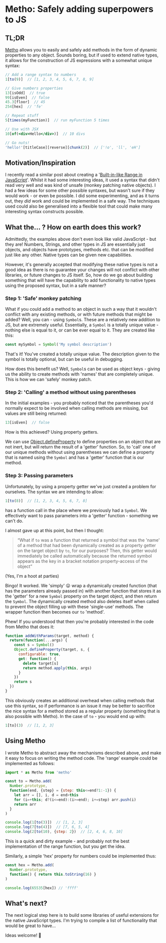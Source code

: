 # Metho: Safely adding superpowers to JS

## TL;DR
[Metho](https://github.com/jonrandy/metho) allows you to easily and safely add methods in the form of dynamic properties to any object. Sounds boring, but if used to extend native types, it allows for the construction of JS expressions with a somewhat unique syntax:
```jsx
// Add a range syntax to numbers
1[to(9)]  // [1, 2, 3, 4, 5, 6, 7, 8, 9]

// Give numbers properties
13[isOdd]  // true
99[isEven]  // false
45.3[floor]  // 45
254[hex]  // 'fe'

// Repeat stuff
5[times(myFunction)]  // run myFunction 5 times

// Use with JSX
10[of(<div>Hello</div>)]  // 10 divs

// Go nuts!
'hello!'[titleCase][reverse][chunk(2)]  // ['!o', 'll', 'eH']
```


## Motivation/Inspiration

I recently read a similar post about creating a '[Built-in-like Range in JavaScript](https://dev.to/didof/built-in-like-range-in-javascript-4ckj)'. Whilst it had some interesting ideas, it used a syntax that didn't read very well and was kind of unsafe (monkey patching native objects). I had a few ideas for some other possible syntaxes, but wasn't sure if they would work - or even be possible. I did some experimenting, and as it turns out, they *did* work and could be implemented in a safe way. The techniques used could also be generalised into a flexible tool that could make many interesting syntax constructs possible.

## What the... ? How on earth does this work?

Admittedly, the examples above don't even look like valid JavaScript - but they are! Numbers, Strings, and other types in JS are essentially just objects, and objects have prototypes, methods etc. that can be modified just like any other. Native types can be given new capabilities.

However, it's generally accepted that modifying these native types is not a good idea as there is no guarantee your changes will not conflict with other libraries, or future changes to JS itself. So, how do we go about building something that will have the capability to add functionality to native types using the proposed syntax, but in a safe manner?

### Step 1: 'Safe' monkey patching

What if you could add a method to an object in such a way that it wouldn't conflict with any existing methods, or with future methods that might be added? Well, you can - using `Symbol`s. These are a relatively new addition to JS, but are extremely useful. Essentially, a `Symbol` is a totally unique value - nothing else is equal to it, or can be ever equal to it. They are created like this:
```js
const mySymbol = Symbol('My symbol description')
```
That's it! You've created a totally unique value. The description given to the symbol is totally optional, but can be useful in debugging.

How does this benefit us? Well, `Symbol`s can be used as object keys - giving us the ability to create methods with 'names' that are completely unique. This is how we can 'safely' monkey patch.

### Step 2: 'Calling' a method without using parentheses

In the initial examples - you probably noticed that the parentheses you'd normally expect to be involved when calling methods are missing, but values are still being returned:
```js
13[isEven]  // false
```
How is this achieved? Using property getters.

We can use [Object.defineProperty](https://developer.mozilla.org/en-US/docs/Web/JavaScript/Reference/Global_Objects/Object/defineProperty) to define properties on an object that are not inert, but will return the result of a 'getter' function. So, to 'call' one of our unique methods without using parentheses we can define a property that is named using the `Symbol` and has a 'getter'  function that is our method.

### Step 3: Passing parameters

Unfortunately, by using a property getter we've just created a problem for ourselves. The syntax we are intending to allow:
```js
1[to(8)]  // [1, 2, 3, 4, 5, 6, 7, 8]
```
has a function call in the place where we previously had a `Symbol`. We effectively want to pass parameters into a 'getter' function - something we can't do.

I almost gave up at this point, but then I thought:
> “What if `to` was a function that returned a symbol that was the 'name' of a method that had been dynamically created as  a property getter on the target object by `to`, for our purposes? Then, this getter would immediately be called automatically because the returned symbol appears as the key in a bracket notation property-access of the object”

(Yes, I'm a hoot at parties)

Bingo! It worked. We 'simply' 😛 wrap a dynamically created function (that has the parameters already passed in) with another function that stores it as the 'getter' for a new `Symbol` property on the target object, and then return the `Symbol`. The dynamically created method also deletes itself when called to prevent the object filling up with these 'single-use' methods. The wrapper function then becomes our `to` 'method'.

Phew! If you understood that then you're probably interested in the code from Metho that does it:
```js
function addWithParams(target, method) {
  return(function(...args) {
    const s = Symbol()
    Object.defineProperty(target, s, {
      configurable: true,
      get: function() {
        delete target[s]
        return method.apply(this, args)
      }
    })
    return s
  })
}
```
This obviously creates an additional overhead when calling methods that use this syntax, so if performance is an issue it may be better to sacrifice the nice syntax for a method stored as a regular property (something that is also possible with Metho). In the case of `to` - you would end up with:
```js
1[to](3)  // [1, 2, 3]
```

## Using Metho
I wrote Metho to abstract away the mechanisms described above, and make it easy to focus on writing the method code. The 'range' example could be implemented as follows:
```js
import * as Metho from 'metho'

const to = Metho.add(
  Number.prototype,
  function(end, {step} = {step: this<=end?1:-1}) {
    let arr = [], i, d = end>this
    for (i=+this; d?(i<=end):(i>=end); i+=step) arr.push(i)
    return arr
  }
)

console.log(1[to(3)])  // [1, 2, 3]
console.log(7[to(4)])  // [7, 6, 5, 4]
console.log(2[to(10), {step: 2})  // [2, 4, 6, 8, 10]
```
This is a quick and dirty example - and probably not the best implementation of the range function, but you get the idea.

Similarly, a simple 'hex' property for numbers could be implemented thus:
```js
const hex = Metho.add(
  Number.prototype,
  function() { return this.toString(16) }
)

console.log(65535[hex]) // 'ffff'
```


## What's next?

The next logical step here is to build some libraries of useful extensions for the native JavaScript types. I'm trying to compile a list of functionality that would be great to have...

Ideas welcome! 🚀
